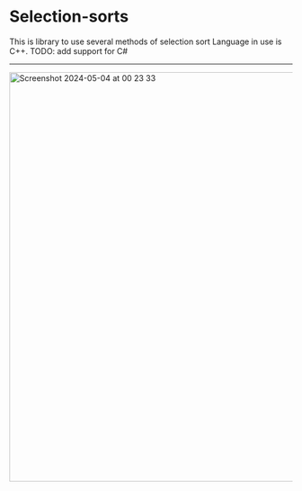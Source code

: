 # Selection-sorts
This is library to use several methods of selection sort
Language in use is C++.
TODO: add support for C#
<br>
<hr>

<img width="727" alt="Screenshot 2024-05-04 at 00 23 33" src="https://github.com/MarzanIvan/Selection-sorts/assets/87321166/77f0103f-bb97-4520-9a93-7fa31d9eff9a">


